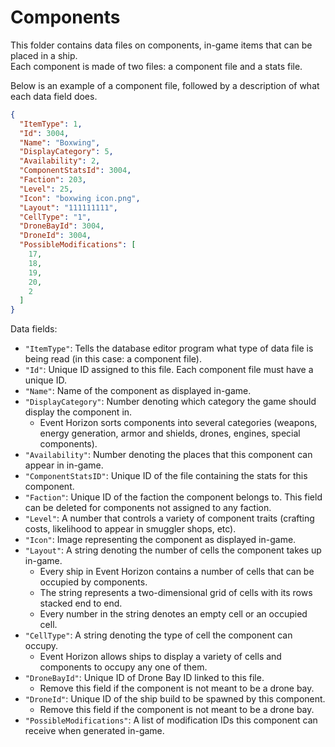 # Components

This folder contains data files on components, in-game items that can be placed in a ship.   
Each component is made of two files: a component file and a stats file.

Below is an example of a component file, followed by a description of what each data field does.

```json
{
  "ItemType": 1,
  "Id": 3004,
  "Name": "Boxwing",
  "DisplayCategory": 5,
  "Availability": 2,
  "ComponentStatsId": 3004,
  "Faction": 203,
  "Level": 25,
  "Icon": "boxwing icon.png",
  "Layout": "111111111",
  "CellType": "1",
  "DroneBayId": 3004,
  "DroneId": 3004,
  "PossibleModifications": [
    17,
    18,
    19,
    20,
    2
  ]
}
```

Data fields:
- `"ItemType"`: Tells the database editor program what type of data file is being read (in this case: a component file).
- `"Id"`: Unique ID assigned to this file. Each component file must have a unique ID.
- `"Name"`: Name of the component as displayed in-game.
- `"DisplayCategory"`: Number denoting which category the game should display the component in.
  - Event Horizon sorts components into several categories (weapons, energy generation, armor and shields, drones, engines, special components).
- `"Availability"`: Number denoting the places that this component can appear in in-game.
- `"ComponentStatsID"`: Unique ID of the file containing the stats for this component.
- `"Faction"`: Unique ID of the faction the component belongs to. This field can be deleted for components not assigned to any faction.
- `"Level"`: A number that controls a variety of component traits (crafting costs, likelihood to appear in smuggler shops, etc).
- `"Icon"`: Image representing the component as displayed in-game.
- `"Layout"`: A string denoting the number of cells the component takes up in-game.
  - Every ship in Event Horizon contains a number of cells that can be occupied by components.
  - The string represents a two-dimensional grid of cells with its rows stacked end to end.
  - Every number in the string denotes an empty cell or an occupied cell.
- `"CellType"`: A string denoting the type of cell the component can occupy.
  - Event Horizon allows ships to display a variety of cells and components to occupy any one of them.
- `"DroneBayId"`: Unique ID of Drone Bay ID linked to this file.
  - Remove this field if the component is not meant to be a drone bay.
- `"DroneId"`: Unique ID of the ship build to be spawned by this component.
  - Remove this field if the component is not meant to be a drone bay.
- `"PossibleModifications"`: A list of modification IDs this component can receive when generated in-game.